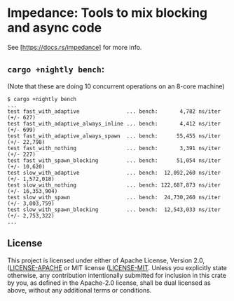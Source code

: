 # Impedance: Tools to mix blocking and async code

See [https://docs.rs/impedance] for more info.

## `cargo +nightly bench`:

(Note that these are doing 10 concurrent operations on an 8-core machine)

```
$ cargo +nightly bench
...
test fast_with_adaptive               ... bench:       4,782 ns/iter (+/- 627)
test fast_with_adaptive_always_inline ... bench:       4,412 ns/iter (+/- 699)
test fast_with_adaptive_always_spawn  ... bench:      55,455 ns/iter (+/- 22,798)
test fast_with_nothing                ... bench:       3,391 ns/iter (+/- 227)
test fast_with_spawn_blocking         ... bench:      51,054 ns/iter (+/- 10,620)
test slow_with_adaptive               ... bench:  12,092,260 ns/iter (+/- 1,572,018)
test slow_with_nothing                ... bench: 122,687,873 ns/iter (+/- 16,353,904)
test slow_with_spawn                  ... bench:  24,730,260 ns/iter (+/- 3,003,759)
test slow_with_spawn_blocking         ... bench:  12,543,033 ns/iter (+/- 2,753,322)
...
```


## License
This project is licensed under either of Apache License, Version 2.0, 
([LICENSE-APACHE](LICENSE-APACHE) or MIT license ([LICENSE-MIT](LICENSE-MIT).
Unless you explicitly state otherwise, any contribution intentionally submitted 
for inclusion in this crate by you, as defined in the Apache-2.0 license, 
shall be dual licensed as above, without any additional terms or conditions.
